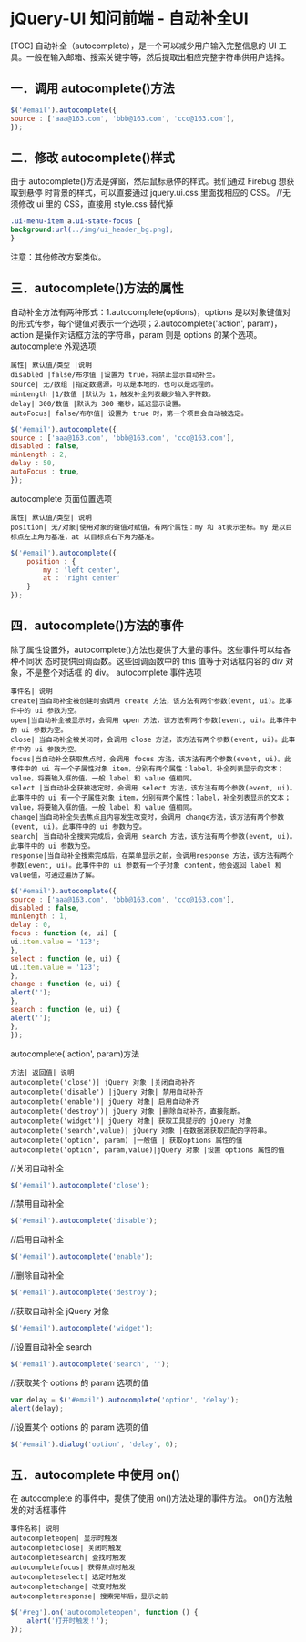 # jQuery-UI 知问前端 - 自动补全UI
[TOC]
自动补全（autocomplete），是一个可以减少用户输入完整信息的 UI 工具。一般在输入邮箱、搜索关键字等，然后提取出相应完整字符串供用户选择。

## 一．调用 autocomplete()方法
```javascript
$('#email').autocomplete({
source : ['aaa@163.com', 'bbb@163.com', 'ccc@163.com'],
});
```

## 二．修改 autocomplete()样式
由于 autocomplete()方法是弹窗，然后鼠标悬停的样式。我们通过 Firebug 想获取到悬停
时背景的样式，可以直接通过 jquery.ui.css 里面找相应的 CSS。
//无须修改 ui 里的 CSS，直接用 style.css 替代掉
```css
.ui-menu-item a.ui-state-focus {
background:url(../img/ui_header_bg.png);
}
```
注意：其他修改方案类似。

## 三．autocomplete()方法的属性
自动补全方法有两种形式：1.autocomplete(options)，options 是以对象键值对的形式传参，每个键值对表示一个选项；2.autocomplete('action', param)，action 是操作对话框方法的字符串，param 则是 options 的某个选项。autocomplete 外观选项
```table
属性| 默认值/类型 |说明
disabled |false/布尔值 |设置为 true，将禁止显示自动补全。
source| 无/数组 |指定数据源，可以是本地的，也可以是远程的。
minLength |1/数值 |默认为 1，触发补全列表最少输入字符数。
delay| 300/数值 |默认为 300 毫秒，延迟显示设置。
autoFocus| false/布尔值| 设置为 true 时，第一个项目会自动被选定。
```
```javascript
$('#email').autocomplete({
source : ['aaa@163.com', 'bbb@163.com', 'ccc@163.com'],
disabled : false,
minLength : 2,
delay : 50,
autoFocus : true,
});
```
autocomplete 页面位置选项
```table
属性| 默认值/类型| 说明
position| 无/对象|使用对象的键值对赋值，有两个属性：my 和 at表示坐标。my 是以目标点左上角为基准，at 以目标点右下角为基准。
```
```javascript
$('#email').autocomplete({
    position : {
        my : 'left center',
        at : 'right center'
    }
});
```

## 四．autocomplete()方法的事件
除了属性设置外，autocomplete()方法也提供了大量的事件。这些事件可以给各种不同状
态时提供回调函数。这些回调函数中的 this 值等于对话框内容的 div 对象，不是整个对话框
的 div。
autocomplete 事件选项
```table
事件名| 说明
create|当自动补全被创建时会调用 create 方法，该方法有两个参数(event, ui)。此事件中的 ui 参数为空。
open|当自动补全被显示时，会调用 open 方法，该方法有两个参数(event, ui)。此事件中的 ui 参数为空。
close| 当自动补全被关闭时，会调用 close 方法，该方法有两个参数(event, ui)。此事件中的 ui 参数为空。
focus|当自动补全获取焦点时，会调用 focus 方法，该方法有两个参数(event, ui)。此事件中的 ui 有一个子属性对象 item，分别有两个属性：label，补全列表显示的文本；value，将要输入框的值。一般 label 和 value 值相同。
select |当自动补全获被选定时，会调用 select 方法，该方法有两个参数(event, ui)。此事件中的 ui 有一个子属性对象 item，分别有两个属性：label，补全列表显示的文本；value，将要输入框的值。一般 label 和 value 值相同。
change|当自动补全失去焦点且内容发生改变时，会调用 change方法，该方法有两个参数(event, ui)。此事件中的 ui 参数为空。
search| 当自动补全搜索完成后，会调用 search 方法，该方法有两个参数(event, ui)。此事件中的 ui 参数为空。
response|当自动补全搜索完成后，在菜单显示之前，会调用response 方法，该方法有两个参数(event, ui)。此事件中的 ui 参数有一个子对象 content，他会返回 label 和 value值，可通过遍历了解。
```
```javascript
$('#email').autocomplete({
source : ['aaa@163.com', 'bbb@163.com', 'ccc@163.com'],
disabled : false,
minLength : 1,
delay : 0,
focus : function (e, ui) {
ui.item.value = '123';
},
select : function (e, ui) {
ui.item.value = '123';
},
change : function (e, ui) {
alert('');
},
search : function (e, ui) {
alert('');
},
});
```

autocomplete('action', param)方法
```table
方法| 返回值| 说明
autocomplete('close')| jQuery 对象 |关闭自动补齐
autocomplete('disable') |jQuery 对象| 禁用自动补齐
autocomplete('enable')| jQuery 对象| 启用自动补齐
autocomplete('destroy')| jQuery 对象 |删除自动补齐，直接阻断。
autocomplete('widget')| jQuery 对象| 获取工具提示的 jQuery 对象
autocomplete('search',value)| jQuery 对象 |在数据源获取匹配的字符串。
autocomplete('option', param) |一般值 | 获取options 属性的值
autocomplete('option', param,value)|jQuery 对象 |设置 options 属性的值
```
//关闭自动补全
```javascript
$('#email').autocomplete('close');
```
//禁用自动补全
```javascript
$('#email').autocomplete('disable');
```
//启用自动补全
```javascript
$('#email').autocomplete('enable');
```
//删除自动补全
```javascript
$('#email').autocomplete('destroy');
```
//获取自动补全 jQuery 对象
```javascript
$('#email').autocomplete('widget');
```
//设置自动补全 search
```javascript
$('#email').autocomplete('search', '');
```
//获取某个 options 的 param 选项的值
```javascript
var delay = $('#email').autocomplete('option', 'delay');
alert(delay);
```
//设置某个 options 的 param 选项的值
```javascript
$('#email').dialog('option', 'delay', 0);
```

## 五．autocomplete 中使用 on()
在 autocomplete 的事件中，提供了使用 on()方法处理的事件方法。
on()方法触发的对话框事件
```table
事件名称| 说明
autocompleteopen| 显示时触发
autocompleteclose| 关闭时触发
autocompletesearch| 查找时触发
autocompletefocus| 获得焦点时触发
autocompleteselect| 选定时触发
autocompletechange| 改变时触发
autocompleteresponse| 搜索完毕后，显示之前
```
```javascript
$('#reg').on('autocompleteopen', function () {
    alert('打开时触发！');
});
```

